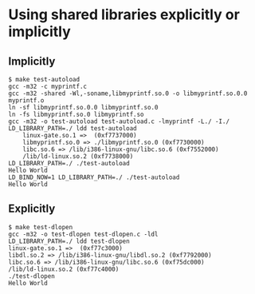 
# Using shared libraries explicitly or implicitly

## Implicitly

    $ make test-autoload
    gcc -m32 -c myprintf.c
    gcc -m32 -shared -Wl,-soname,libmyprintf.so.0 -o libmyprintf.so.0.0 myprintf.o
    ln -sf libmyprintf.so.0.0 libmyprintf.so.0
    ln -fs libmyprintf.so.0 libmyprintf.so
    gcc -m32 -o test-autoload test-autoload.c -lmyprintf -L./ -I./
    LD_LIBRARY_PATH=./ ldd test-autoload
    	linux-gate.so.1 =>  (0xf7737000)
    	libmyprintf.so.0 => ./libmyprintf.so.0 (0xf7730000)
    	libc.so.6 => /lib/i386-linux-gnu/libc.so.6 (0xf7552000)
    	/lib/ld-linux.so.2 (0xf7738000)
    LD_LIBRARY_PATH=./ ./test-autoload
    Hello World
    LD_BIND_NOW=1 LD_LIBRARY_PATH=./ ./test-autoload
    Hello World

## Explicitly

    $ make test-dlopen
    gcc -m32 -o test-dlopen test-dlopen.c -ldl
    LD_LIBRARY_PATH=./ ldd test-dlopen
	linux-gate.so.1 =>  (0xf77c3000)
	libdl.so.2 => /lib/i386-linux-gnu/libdl.so.2 (0xf7792000)
	libc.so.6 => /lib/i386-linux-gnu/libc.so.6 (0xf75dc000)
	/lib/ld-linux.so.2 (0xf77c4000)
    ./test-dlopen
    Hello World
